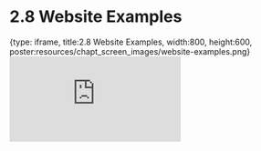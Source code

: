 # 2.8 Website Examples
 
{type: iframe, title:2.8 Website Examples, width:800, height:600, poster:resources/chapt_screen_images/website-examples.png}
![](http://science.c-moor.org/CURE-MicrobialMysteries/website-examples.html)
 

 
